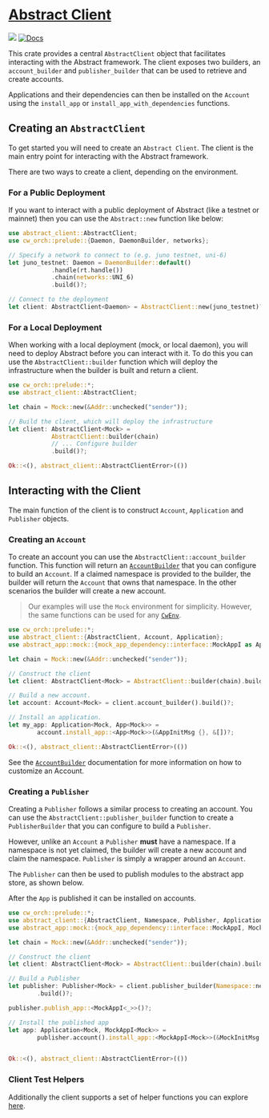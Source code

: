 # [Abstract Client](https://crates.io/abstract-client)

[![](https://img.shields.io/crates/v/abstract-client.svg)](https://crates.io/crates/abstract-client) [![Docs](https://docs.rs/abstract-client/badge.svg)](https://docs.rs/abstract-client)

This crate provides a central `AbstractClient` object that facilitates interacting with the Abstract framework. The client exposes two builders, an `account_builder` and `publisher_builder` that can be used to retrieve and create accounts.

Applications and their dependencies can then be installed on the `Account` using the `install_app` or `install_app_with_dependencies` functions.

## Creating an `AbstractClient`

To get started you will need to create an `Abstract Client`. The client is the main entry point for interacting with the Abstract framework.

There are two ways to create a client, depending on the environment.

### For a Public Deployment

If you want to interact with a public deployment of Abstract (like a testnet or mainnet) then you can use the `Abstract::new` function like below:

```rust ignore
use abstract_client::AbstractClient;
use cw_orch::prelude::{Daemon, DaemonBuilder, networks};

// Specify a network to connect to (e.g. juno testnet, uni-6) 
let juno_testnet: Daemon = DaemonBuilder::default()
            .handle(rt.handle())
            .chain(networks::UNI_6)
            .build()?;

// Connect to the deployment
let client: AbstractClient<Daemon> = AbstractClient::new(juno_testnet)?;
```

### For a Local Deployment

When working with a local deployment (mock, or local daemon), you will need to deploy Abstract before you can interact with it. To do this you can use the `AbstractClient::builder` function which will deploy the infrastructure when the builder is built and return a client.

```rust
use cw_orch::prelude::*;
use abstract_client::AbstractClient;

let chain = Mock::new(&Addr::unchecked("sender"));

// Build the client, which will deploy the infrastructure
let client: AbstractClient<Mock> = 
            AbstractClient::builder(chain)
            // ... Configure builder 
            .build()?;

Ok::<(), abstract_client::AbstractClientError>(())
```

## Interacting with the Client

The main function of the client is to construct `Account`, `Application` and `Publisher` objects.

### Creating an `Account`

To create an account you can use the `AbstractClient::account_builder` function. This function will return an [`AccountBuilder`](TODO) that you can configure to build an `Account`. If a claimed namespace is provided to the builder, the builder will return the `Account` that owns that namespace. In the other scenarios the builder will create a new account.

> Our examples will use the `Mock` environment for simplicity. However, the same functions can be used for any [`CwEnv`](https://docs.rs/cw-orch/latest/cw_orch/environment/trait.CwEnv.html).

```rust no_run
use cw_orch::prelude::*;
use abstract_client::{AbstractClient, Account, Application};
use abstract_app::mock::{mock_app_dependency::interface::MockAppI as App, MockInitMsg as AppInitMsg};

let chain = Mock::new(&Addr::unchecked("sender"));

// Construct the client
let client: AbstractClient<Mock> = AbstractClient::builder(chain).build()?;

// Build a new account.
let account: Account<Mock> = client.account_builder().build()?;

// Install an application.
let my_app: Application<Mock, App<Mock>> =
        account.install_app::<App<Mock>>(&AppInitMsg {}, &[])?;

Ok::<(), abstract_client::AbstractClientError>(())
```

See the [`AccountBuilder`](TODO) documentation for more information on how to customize an Account.

### Creating a `Publisher`

Creating a `Publisher` follows a similar process to creating an account. You can use the `AbstractClient::publisher_builder` function to create a `PublisherBuilder` that you can configure to build a `Publisher`.

However, unlike an `Account` a `Publisher` **must** have a namespace. If a namespace is not yet claimed, the builder will create a new account and claim the namespace. `Publisher` is simply a wrapper around an `Account`.

The `Publisher` can then be used to publish modules to the abstract app store, as shown below.

After the `App` is published it can be installed on accounts.

```rust
use cw_orch::prelude::*;
use abstract_client::{AbstractClient, Namespace, Publisher, Application};
use abstract_app::mock::{mock_app_dependency::interface::MockAppI, MockInitMsg};

let chain = Mock::new(&Addr::unchecked("sender"));

// Construct the client
let client: AbstractClient<Mock> = AbstractClient::builder(chain).build()?;

// Build a Publisher
let publisher: Publisher<Mock> = client.publisher_builder(Namespace::new("tester-dependency")?)
        .build()?;

publisher.publish_app::<MockAppI<_>>()?;

// Install the published app
let app: Application<Mock, MockAppI<Mock>> =
        publisher.account().install_app::<MockAppI<Mock>>(&MockInitMsg {}, &[])?;


Ok::<(), abstract_client::AbstractClientError>(())
```

### Client Test Helpers

Additionally the client supports a set of helper functions you can explore <a href="TODO" target="_blank">here</a>.
